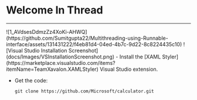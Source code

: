 <h1>Welcome In Thread </h1>
<hr>
![1_AVdsesDdmzZz4XoKi-AHWQ](https://github.com/Sumitgupta22/Multithreading-using-Runnable-interface/assets/131431222/f4eb81d4-04ed-4b7c-9d22-8c8224435c10)
![Visual Studio Installation Screenshot](docs/Images/VSInstallationScreenshot.png)
- Install the [XAML Styler](https://marketplace.visualstudio.com/items?itemName=TeamXavalon.XAMLStyler) Visual Studio extension.

- Get the code:
    ```
    git clone https://github.com/Microsoft/calculator.git
    ```
